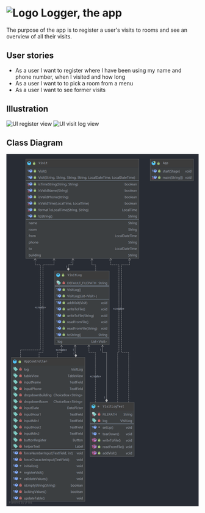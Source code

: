 # ![Logo](https://i.imgur.com/mCYWZDc.png) Logger, the app

The purpose of the app is to register a user's visits to rooms and see an overview of all their visits.

## User stories

- As a user I want to register where I have been using my name and phone number, when I visited and how long
- As a user I want to to pick a room from a menu
- As a user I want to see former visits

## Illustration

![UI register view](https://i.imgur.com/gxikIqa.png)
![UI visit log view](https://i.imgur.com/UYIaMtT.png)

## Class Diagram

![PlantUML class diagram](../PlantUML_diagram.png)

